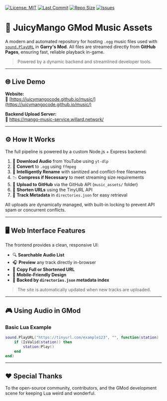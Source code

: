 [![License: MIT](https://img.shields.io/badge/License-MIT-green.svg)](LICENSE)
[![Last Commit](https://img.shields.io/github/last-commit/JuicyMangoCode/music?color=blue)](https://github.com/JuicyMangoCode/music/commits/main)
[![Repo Size](https://img.shields.io/github/repo-size/JuicyMangoCode/music?color=orange)](https://github.com/JuicyMangoCode/music)
[![Issues](https://img.shields.io/github/issues/JuicyMangoCode/music?color=purple)](https://github.com/JuicyMangoCode/music/issues)

# 🎵 JuicyMango GMod Music Assets

A modern and automated repository for hosting `.ogg` music files used with [`sound.PlayURL`](https://wiki.facepunch.com/gmod/sound.PlayURL) in **Garry's Mod**. All files are streamed directly from **GitHub Pages**, ensuring fast, reliable playback in-game.

> Powered by a dynamic backend and streamlined developer tools.

---

## 🌐 Live Demo

**Website:**  
🔗 [https://juicymangocode.github.io/music/](https://juicymangocode.github.io/music/)

**Backend Upload Server:**  
🔗 https://mango-music-service.willard.network/

---

## ⚙️ How It Works

The full pipeline is powered by a custom Node.js + Express backend:

1. 🎥 **Download Audio** from YouTube using `yt-dlp`
2. 🔄 **Convert** to `.ogg` using `ffmpeg`
3. 🧠 **Intelligently Rename** with sanitized and conflict-free filenames
4. 📉 **Compress if Necessary** to meet streaming size requirements
5. 🚀 **Upload to GitHub** via the GitHub API (`music_assets/` folder)
6. 🔗 **Shorten URLs** using the TinyURL API
7. 📁 **Track Metadata** in `directories.json` for easy retrieval

All uploads are dynamically managed, with built-in locking to prevent API spam or concurrent conflicts.

---

## 🖥️ Web Interface Features

The frontend provides a clean, responsive UI:

- 🔍 **Searchable Audio List**
- 🎧 **Preview** any track directly in-browser
- 🔗 **Copy Full or Shortened URL**
- 📱 **Mobile-Friendly Design**
- 🧠 **Backed by `directories.json` metadata index**

> The site is automatically updated when new tracks are uploaded.

---

## 🎮 Using Audio in GMod

### Basic Lua Example
```lua
sound.PlayURL("https://tinyurl.com/example123", "", function(station)
    if (IsValid(station)) then
        station:Play()
    end
end)
```
---

## ❤️ Special Thanks
To the open-source community, contributors, and the GMod development scene for keeping Lua weird and wonderful.
